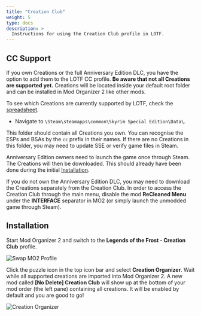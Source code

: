 ```yaml
---
title: "Creation Club"
weight: 5
type: docs
description: >
  Instructions for using the Creation Club profile in LOTF.
---
```


## CC Support

If you own Creations or the full Anniversary Edition DLC, you have the option to add them to the LOTF CC profile. **Be aware that not all Creations are supported yet.** Creations will be located inside your default root folder and can be installed in Mod Organizer 2 like other mods.

To see which Creations are currently supported by LOTF, check the [spreadsheet](https://docs.google.com/spreadsheets/d/1vPH-HsEsVcw-ipbHl3Am0FL0jwF6JiR7Z-8zqWcKWvU/edit?usp=sharing).

- Navigate to `\Steam\steamapps\common\Skyrim Special Edition\Data\`.

This folder should contain all Creations you own. You can recognise the ESPs and BSAs by the `cc` prefix in their names. If there are no Creations in this folder, you may need to update SSE or verify game files in Steam.

Anniversary Edition owners need to launch the game once through Steam. The Creations will then be downloaded. This should already have been done during the initial [Installation](/lotf/installation/).

If you do not own the Anniversary Edition DLC, you may need to download the Creations separately from the Creation Club. In order to access the Creation Club through the main menu, disable the mod **ReCleaned Menu** under the **INTERFACE** separator in MO2 (or simply launch the unmodded game through Steam).

## Installation

Start Mod Organizer 2 and switch to the **Legends of the Frost - Creation Club** profile.

![Swap MO2 Profile](/Pictures/lotf/customisation/swap-mo2-profile.png)

Click the puzzle icon in the top icon bar and select **Creation Organizer**. Wait while all supported creations are imported into Mod Organizer 2. A new mod called **[No Delete] Creation Club** will show up at the bottom of your mod order (the left pane) containing all creations. It will be enabled by default and you are good to go!

![Creation Organizer](/Pictures/lotf/installation/creation-organizer.png)